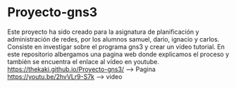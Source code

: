 # Proyecto-gns3
Este proyecto ha sido creado para la asignatura de planificación y administración de redes, por los alumnos samuel, dario, ignacio y carlos. Consiste en investigar sobre el programa gns3 y crear un vídeo tutorial. En este repositorio albergamos una pagina web donde explicamos el proceso y también se encuentra el enlace al vídeo en youtube.
https://thekaki.github.io/Proyecto-gns3/ --> Pagina </br>
https://youtu.be/2hvVLr9-S7k --> video
